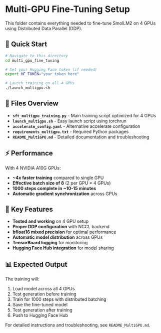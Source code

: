# Multi-GPU Fine-Tuning Setup

This folder contains everything needed to fine-tune SmolLM2 on 4 GPUs using Distributed Data Parallel (DDP).

## 🚀 Quick Start

```bash
# Navigate to this directory
cd multi_gpu_fine_tuning

# Set your Hugging Face token (if needed)
export HF_TOKEN="your_token_here"

# Launch training on all 4 GPUs
./launch_multigpu.sh
```

## 📁 Files Overview

- **`sft_multigpu_training.py`** - Main training script optimized for 4 GPUs
- **`launch_multigpu.sh`** - Easy launch script using torchrun
- **`accelerate_config.yaml`** - Alternative accelerate configuration
- **`requirements_multigpu.txt`** - Required Python packages
- **`README_MultiGPU.md`** - Detailed documentation and troubleshooting

## ⚡ Performance

With 4 NVIDIA A10G GPUs:
- **~4x faster training** compared to single GPU
- **Effective batch size of 8** (2 per GPU × 4 GPUs)
- **1000 steps complete in ~10-15 minutes**
- **Automatic gradient synchronization** across GPUs

## 🔧 Key Features

- **Tested and working** on 4 GPU setup
- **Proper DDP configuration** with NCCL backend
- **bfloat16 mixed precision** for optimal performance
- **Automatic model distribution** across GPUs
- **TensorBoard logging** for monitoring
- **Hugging Face Hub integration** for model sharing

## 📊 Expected Output

The training will:
1. Load model across all 4 GPUs
2. Test generation before training
3. Train for 1000 steps with distributed batching
4. Save the fine-tuned model
5. Test generation after training
6. Push to Hugging Face Hub

For detailed instructions and troubleshooting, see `README_MultiGPU.md`.
